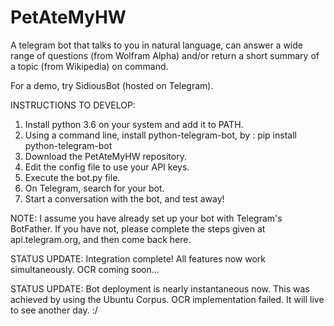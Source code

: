 # PetAteMyHW
A telegram bot that talks to you in natural language, can answer a wide range of questions (from Wolfram Alpha) and/or return a short summary of a topic (from Wikipedia) on command. 

For a demo, try SidiousBot (hosted on Telegram).

INSTRUCTIONS TO DEVELOP:

1. Install python 3.6 on your system and add it to PATH.
2. Using a command line, install python-telegram-bot, by : pip install python-telegram-bot
3. Download the PetAteMyHW repository.
4. Edit the config file to use your API keys.
5. Execute the bot.py file.
6. On Telegram, search for your bot.
7. Start a conversation with the bot, and test away!

NOTE:
I assume you have already set up your bot with Telegram's BotFather. If you have not, please complete the steps given at api.telegram.org, and then come back here.


STATUS UPDATE:
Integration complete! All features now work simultaneously. OCR coming soon... 

STATUS UPDATE:
Bot deployment is nearly instantaneous now. This was achieved by using the Ubuntu Corpus.
OCR implementation failed. It will live to see another day. :/
